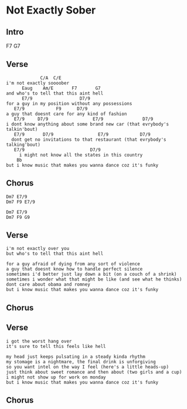 # Not Exactly Sober

## Intro

F7 G7

## Verse
		         C/A  C/E
	i'm not exactly soooober 
	      Eaug    Am/E       F7       G7
	and who's to tell that this aint hell 
		  E7/9                  D7/9 
	for a guy in my position without any possessions 
	   E7/9            F9      D7/9
	a guy that doesnt care for any kind of fashion 
	   E7/9     D7/9                 E7/9               D7/9
	i dont know anything about some brand new car (that evrybody's talkin'bout) 
	   E7/9       D7/9                 E7/9            D7/9
	  dont get no invitations to that restaurant (that evrybody's talking'bout) 
	   E7/9                         D7/9
	     i might not know all the states in this country 
	    Bb
	but i know music that makes you wanna dance coz it's funky 

## Chorus

	Dm7 E7/9
	Dm7 F9 E7/9

	Dm7 E7/9
	Dm7 F9 G9

## Verse 

	i'm not exactly over you 
	but who's to tell that this aint hell 

	for a guy afraid of dying from any sort of violence 
	a guy that doesnt know how to handle perfect silence 
	sometimes i'd better just lay down a bit (on a couch of a shrink) 
	sometimes i wonder what that might be like (and see what he thinks) 
	dont care about obama and romney 
	but i know music that makes you wanna dance coz it's funky

## Chorus

## Verse

	i got the worst hang over
	it's sure to tell this feels like hell

	my head just keeps pulsating in a steady kinda rhythm
	my stomage is a nightmare, the final drink is unforgiving
	so you want intel on the way I feel (here's a little heads-up)
	just think about sweet romance and then about (two girls and a cup)
	i might not show up for work on monday
	but i know music that makes you wanna dance coz it's funky

## Chorus
